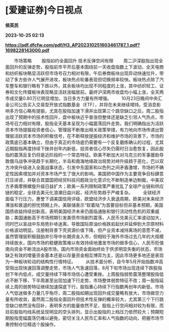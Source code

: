 # [爱建证券]今日视点
**侯英民**

**2023-10-25 02:13**

**https://pdf.dfcfw.com/pdf/H3_AP202310251603461787_1.pdf?1698228143000.pdf**

　　市场策略 　　股指如约全面回升 技术反弹空间有限 　　周二沪深股指出现全面回升的反弹走势，股指前市平开后基本围绕前一天收盘指数上下波动，全天电商和纺织板块略显活跃但市场号召力相对有限，午后券商板块出现异动快速拉升，带动了多方些许人气展开进攻，板块热点轮番表现但切换频率较快。板块热点除了汽车整车和银行略有下跌以外，其余板块均出现不同程度的上涨，其中纺织轻工、证券和文化传媒板块表现略显活跃涨幅居前。最终沪深两市收盘均小幅上涨，全天两市成交量0.80万亿明显增加，当日多方力量有所增强。 　　10月23日晚间中央汇金公司公告买入交易型开放式指数基金（ETF），并将在未来继续增持。受消息影响多方信心略有提振，尤其在股指加速下滑并出现第三个跳空缺口之后，周二股指出现了预期中的技术性回升，盘中板块近乎普涨但整体还是缺乏引领人气热点，市场号召力相对有限，股指全天基本呈现为小幅震荡回升走势。我们明确指出为活跃资本市场提振投资者信心，管理层不断推出相关政策举措，有力地向市场传递出管理层活跃资本市场的积极信号，在不断释放提振经济和维护市场的背景下，市场的政策底已基本确立，但由于真正的市场底仍需要有一个反复磨练确认的过程，尤其近期股指再度持续下挫并创年内新低，投资者信心尽失仍需时日治愈恢复，因此股指的震荡反复仍将是近阶段的一个常态特征。欧美不断加大对乌克兰的军事援助导致俄乌战争冲突趋于长期化，半岛和南海地缘政治局势对峙升级趋于恶化，巴以双方冲突升级进入全面战事状态，引发中东国家和以色列之间矛盾激增，市场的不确定性因素增加并对资本市场产生了很大的影响。美国把中国作为主要竞争目标肆意打压诽谤，并联合其盟国把经贸科技问题政治化意识化不断制造单边制裁，中美双方矛盾摩擦螺旋升级日益扩大；欧美一系列限制政策严重扰乱了全球产业链和供应链的稳定，全球去美元化浪潮日益兴起，经济形势趋于严峻复杂。 　　全球经济面临下行压力，惠誉下调美国信用评级，欧盟经济步入衰退周期，欧美对未来经济滞涨和衰退的担忧预期上升。美联储表示“软着陆”为首要目标但非基本预期，美国国债收益持续创新高，表明美国经济未来仍面临通胀和银行流动性危机的双重威胁；美国通胀高于市场预期引发美债市场剧烈震荡，人民币兑美元汇率波动加大，同时巴以宣战中东局势扑哧迷离，导致国际原油价格跌宕起伏并延伸到大宗原材料价格波动明显。注册制背景下壳资源价值下降，但产业资本减持离场的意愿不减，虽然管理层积极鼓励并引导中长期资金入市，但相较于海外市场过去几年的大规模持续放水，国内市场的稳健政策难以有效持续地激发市场的做多信心，人民币贬值南向资金不断流出A股市场，国内市场资金面始终处于供求明显失衡的状态，市场缺乏有效的增量资金基本还是以存量资金相互博弈为主，因此市场更多地还是表现为一种板块轮动的结构性行情特征。 　　从技术面分析，自今年5月开始指数冲高受阻出现快速回落调整走势，市场人气急速回落，8月下旬市场出现连续下跌股指创下年内低点，成交量持续下降市场信心遭受重挫。上周股指弱势震荡整理股指低点不断下移，下半周甚至出现加速下行走势，市场整体弱势特征不改；周一股指延续上周的弱势特征继续加速探底下行，股指重心持续下行指数再创年内新低，市场人气低迷做多力量几乎殆尽，周二股指如期出现回升成交量略有放大，市场做空力量有所收敛，虽然周二股指全面回升但技术性反弹的概率较大，尤其第三个下行跳空缺口依然没有回补，表明多方的能量依然不足，股指上行空间相对较为有限，而目前股指均线系统呈现明显的空头排列，显示出股指的上档压力依然较大；预期短期股指宽幅震荡仍难以避免，密切关注人民币汇率和人气指数的动向，把握市场节奏控制仓位精选个股操作。
